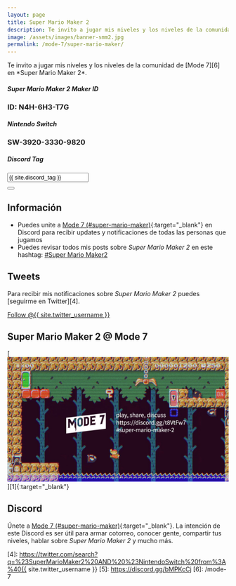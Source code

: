 ```yaml
---
layout: page
title: Super Mario Maker 2
description: Te invito a jugar mis niveles y los niveles de la comunidad de Mode 7 en Super Mario Maker 2.
image: /assets/images/banner-smm2.jpg
permalink: /mode-7/super-mario-maker/
---
```


<div class="text-center">
Te invito a jugar mis niveles y los niveles de la comunidad de [Mode 7][6] en *Super Mario Maker 2*.
</div>

<div class="row">
<div class="col-12">
<div class="card text-center">
<div class="card-header">
<h5 class="card-title"><i class="fas fa-user"></i> Super Mario Maker 2 Maker ID</h5>
</div>
<div class="card-body">
<h3 class="card-text">
ID: N4H-6H3-T7G
</h3>
</div>
</div>
</div>
</div>

<div class="row">
<div class="col-xs-12 col-sm-6 my-auto">
<div class="card text-center">
<div class="card-header">
<h5 class="card-title"><i class="fab fa-nintendo-switch"></i> Nintendo Switch</h5>
</div>
<div class="card-body">
<h3 class="card-text">SW-3920-3330-9820</h3>
</div>
</div>
</div>
<div class="col-xs-12 col-sm-6">
<div class="card text-center">
<div class="card-header">
<h5 class="card-title"><i class="fab fa-discord"></i> Discord Tag</h5>
</div>
<div class="card-body">
<div class="input-group justify-content-center">
<input type="text" class="form-control" id="discord-tag" value="{{ site.discord_tag }}" aria-label="" aria-describedby readonly>
<div class="input-group-append">
<button class="btn btn-outline-secondary" type="button" data-clipboard-target="#discord-tag" data-toggle="tooltip" data-placement="top" title="Copiar al portapapeles"><i class="fas fa-clipboard"></i></button>
</div>
</div>
</div>
</div>
</div>
</div>

<div class="row">
<div class="col-sm-6">

## <i class="fas fa-info-circle"></i> Información

- Puedes unite a [Mode 7 (#super-mario-maker)][1]{:target="_blank"} en Discord para recibir updates y notificaciones de todas las personas que jugamos
- Puedes revisar todos mis posts sobre *Super Mario Maker 2* en este hashtag: <a class="badge badge-primary" href="https://blog.{{ site.domain }}/hashtag/super-mario-maker-2/">#Super Mario Maker2</a>

## <i class="fab fa-twitter"></i> Tweets

Para recibir mis notificaciones sobre *Super Mario Maker 2* puedes [seguirme en Twitter][4].

<a href="https://twitter.com/{{ site.twitter_username }}" class="twitter-follow-button text-center" data-show-count="false">Follow @{{ site.twitter_username }}</a>

</div>
<div class="col-sm-6">

## Super Mario Maker 2 @ Mode 7

<div class="text-center mt20">
[<img class="img-fluid" src="/assets/images/banner-smm2.jpg" alt="">][1]{:target="_blank"}
</div>

</div>
</div>

## <i class="fab fa-discord"></i> Discord

Únete a [Mode 7 (#super-mario-maker)][1]{:target="_blank"}. La intención de este Discord es ser útil para armar cotorreo, conocer gente, compartir tus niveles, hablar sobre *Super Mario Maker 2* y mucho más.

[1]: https://discord.gg/t8VtFw7
[2]: https://itunes.apple.com/us/app/id1234806557?mt=12&uo=4&at=10l4Fw
[3]: https://play.google.com/store/apps/details?id=com.nintendo.znca&gl=us&hl=en
[4]: https://twitter.com/search?q=%23SuperMarioMaker2%20AND%20%23NintendoSwitch%20from%3A%40{{ site.twitter_username }}
[5]: https://discord.gg/bMPKcCj
[6]: /mode-7